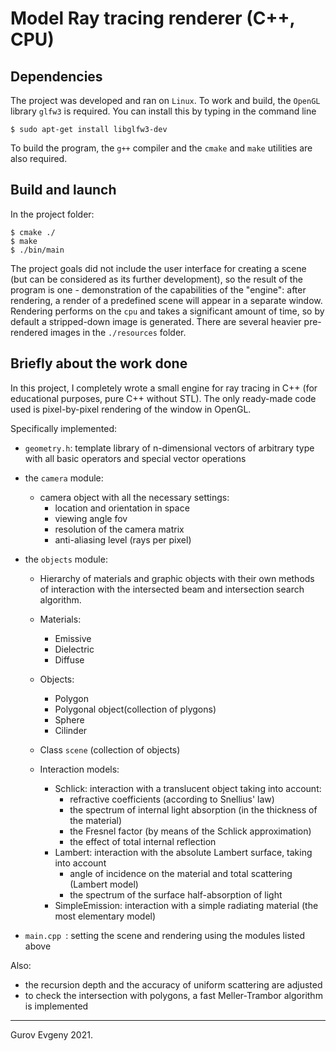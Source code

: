 # Model Ray tracing renderer (C++, CPU)
## Dependencies
The project was developed and ran on `Linux`.
To work and build, the `OpenGL` library `glfw3` is required. You can install this by typing in the command line
```
$ sudo apt-get install libglfw3-dev
```
To build the program, the `g++` compiler and the `cmake` and `make` utilities are also required.

## Build and launch
In the project folder:
```
$ cmake ./
$ make
$ ./bin/main
```
The project goals did not include the user interface for creating a scene (but can be considered as its further development), so the result of the program is one - demonstration of the capabilities of the "engine": after rendering, a render of a predefined scene will appear in a separate window. Rendering performs on the `cpu` and takes a significant amount of time, so by default a stripped-down image is generated. There are several heavier pre-rendered images in the `./resources` folder.

## Briefly about the work done
In this project, I completely wrote a small engine for ray tracing in C++ (for educational purposes, pure C++ without STL). The only ready-made code used is pixel-by-pixel rendering of the window in OpenGL.

Specifically implemented:

- `geometry.h`: template library of n-dimensional vectors of arbitrary type with all basic operators and special vector operations

- the `camera` module:
  * camera object with all the necessary settings:
    - location and orientation in space
    - viewing angle fov
    - resolution of the camera matrix
    - anti-aliasing level (rays per pixel)
- the `objects` module:
  * Hierarchy of materials and graphic objects with their own methods of interaction with the intersected beam and intersection search algorithm.
  * Materials:
    - Emissive
    - Dielectric
    - Diffuse
  * Objects:
    - Polygon
    - Polygonal object(collection of plygons)
    - Sphere
    - Cilinder
  * Class `scene` (collection of objects)

  * Interaction models:
    - Schlick: interaction with a translucent object taking into account:
      * refractive coefficients (according to Snellius' law)
      * the spectrum of internal light absorption (in the thickness of the material)
      * the Fresnel factor (by means of the Schlick approximation)
      * the effect of total internal reflection
    - Lambert: interaction with the absolute Lambert surface, taking into account
      * angle of incidence on the material and total scattering (Lambert model)
      * the spectrum of the surface half-absorption of light
    - SimpleEmission: interaction with a simple radiating material (the most elementary model)

- `main.cpp `: setting the scene and rendering using the modules listed above

Also:
- the recursion depth and the accuracy of uniform scattering are adjusted
- to check the intersection with polygons, a fast Meller-Trambor algorithm is implemented

---
Gurov Evgeny 2021.
